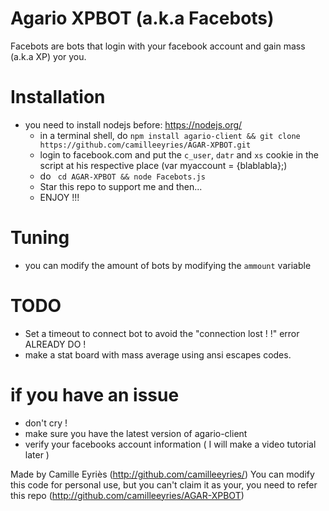 # Agario XPBOT (a.k.a Facebots)

Facebots are bots that login with your facebook account and gain mass (a.k.a XP) yor you.

# Installation
- you need to install nodejs before: https://nodejs.org/
  - in a terminal shell, do ```npm install agario-client && git clone https://github.com/camilleeyries/AGAR-XPBOT.git```
  - login to facebook.com and put the ```c_user```, ```datr``` and ```xs``` cookie in the script at his respective place (var myaccount = {blablabla};)
  - do ``` cd AGAR-XPBOT && node Facebots.js```
  - Star this repo to support me and then...
  - ENJOY !!!

# Tuning
- you can modify the amount of bots by modifying the ```ammount``` variable

# TODO
- Set a timeout to connect bot to avoid the "connection lost ! !" error ALREADY DO !
- make a stat board with mass average using ansi escapes codes.

# if you have an issue
- don't cry !
- make sure you have the latest version of agario-client
- verify your facebooks account information ( I will make a video tutorial later )

Made by Camille Eyriès (http://github.com/camilleeyries/)
You can modify this code for personal use, but you can't claim it as your, you need to refer this repo (http://github.com/camilleeyries/AGAR-XPBOT)
